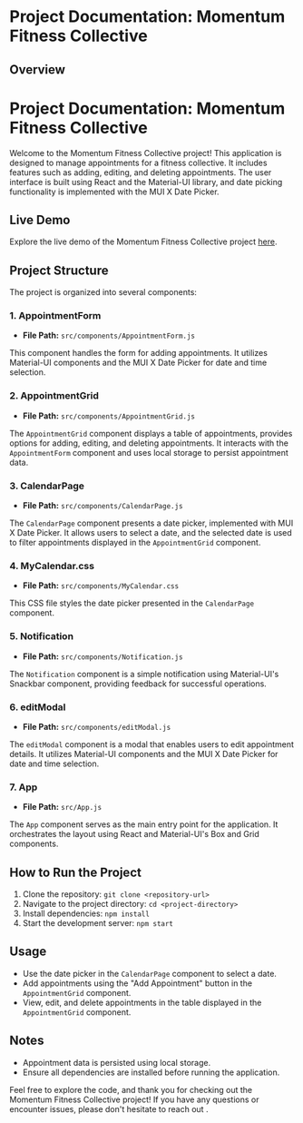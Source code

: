 # Project Documentation: Momentum Fitness Collective

## Overview

# Project Documentation: Momentum Fitness Collective

Welcome to the Momentum Fitness Collective project! This application is designed to manage appointments for a fitness collective. It includes features such as adding, editing, and deleting appointments. The user interface is built using React and the Material-UI library, and date picking functionality is implemented with the MUI X Date Picker.

## Live Demo

Explore the live demo of the Momentum Fitness Collective project [here](https://entnt-assignment-amber.vercel.app/).

## Project Structure

The project is organized into several components:

### 1. **AppointmentForm**

- **File Path:** `src/components/AppointmentForm.js`

This component handles the form for adding appointments. It utilizes Material-UI components and the MUI X Date Picker for date and time selection.

### 2. **AppointmentGrid**

- **File Path:** `src/components/AppointmentGrid.js`

The `AppointmentGrid` component displays a table of appointments, provides options for adding, editing, and deleting appointments. It interacts with the `AppointmentForm` component and uses local storage to persist appointment data.

### 3. **CalendarPage**

- **File Path:** `src/components/CalendarPage.js`

The `CalendarPage` component presents a date picker, implemented with MUI X Date Picker. It allows users to select a date, and the selected date is used to filter appointments displayed in the `AppointmentGrid` component.

### 4. **MyCalendar.css**

- **File Path:** `src/components/MyCalendar.css`

This CSS file styles the date picker presented in the `CalendarPage` component.

### 5. **Notification**

- **File Path:** `src/components/Notification.js`

The `Notification` component is a simple notification using Material-UI's Snackbar component, providing feedback for successful operations.

### 6. **editModal**

- **File Path:** `src/components/editModal.js`

The `editModal` component is a modal that enables users to edit appointment details. It utilizes Material-UI components and the MUI X Date Picker for date and time selection.

### 7. **App**

- **File Path:** `src/App.js`

The `App` component serves as the main entry point for the application. It orchestrates the layout using React and Material-UI's Box and Grid components.

## How to Run the Project

1. Clone the repository: `git clone <repository-url>`
2. Navigate to the project directory: `cd <project-directory>`
3. Install dependencies: `npm install`
4. Start the development server: `npm start`

## Usage

- Use the date picker in the `CalendarPage` component to select a date.
- Add appointments using the "Add Appointment" button in the `AppointmentGrid` component.
- View, edit, and delete appointments in the table displayed in the `AppointmentGrid` component.

## Notes

- Appointment data is persisted using local storage.
- Ensure all dependencies are installed before running the application.

Feel free to explore the code, and thank you for checking out the Momentum Fitness Collective project! If you have any questions or encounter issues, please don't hesitate to reach out .
